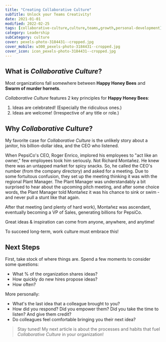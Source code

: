 ```yaml
---
title: "Creating Collaborative Culture"
subTitle: Unlock your Teams Creativity!
date: 2021-01-01
modified: 2022-02-25
tags: [collaborative-culture,culture,teams,growth,personal-development]
category: Leadership
subCategory: culture
cover: pexels-photo-3184431--cropped.jpg
cover_mobile: w300_pexels-photo-3184431--cropped.jpg
cover_icon: icon_pexels-photo-3184431--cropped.jpg
---
```


## What is *Collaborative Culture*?

Most organizations fall somewhere between **Happy Honey Bees** and **Swarm of murder hornets**.

*Collaborative Culture* features 2 key principles for **Happy Honey Bees**:

1. Ideas are celebrated! (Especially the ridiculous ones.)
1. Ideas are welcome! (Irrespective of any title or role.)

<!-- > Ultimately the best organizations welcome all ideas, from any rank and without prejudice. -->

## Why *Collaborative Culture*?

My favorite case for *Collaborative Culture* is the unlikely story about a janitor, his billion-dollar idea, and the CEO who listened.

When PepsiCo's CEO, Roger Enrico, implored his employees to "act like an owner," few employees took him seriously. Not Richard Montañez. He knew there was an untapped market for spicy snacks. So, he called the CEO's number (from the company directory) and asked for a meeting. Due to some fortuitous confusion, they set up the meeting thinking it was with the regional Plant Manager. The Plant Manager was understandably a bit surprised to hear about the upcoming pitch meeting, and after some choice words, the Plant Manager told Montañez it was his chance to sink or swim - and never pull a stunt like that again.

After that meeting (and plenty of hard work), Montañez was ascendant, eventually becoming a VP of Sales, generating billions for PepsiCo.

Great ideas & inspiration can come from anyone, anywhere, and anytime!

To succeed long-term, work culture must embrace this!

## Next Steps

First, take stock of where things are. Spend a few moments to consider some questions:

- What % of the organization shares ideas?
- How quickly do new hires propose ideas?
- How often?

More personally:

- What's the last idea that a colleague brought to you?
- How did you respond? Did you empower them? Did you take the time to listen? And give them credit?
- Do colleagues feel comfortable bringing you their next idea?


> Stay tuned!
> My next article is about the processes and habits that fuel *Collaborative Culture* in your organization!


